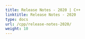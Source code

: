 ```yaml
---
title: Release Notes - 2020 | C++
linktitle: Release Notes - 2020
type: docs
url: /cpp/release-notes-2020/
weight: 10
---
```



